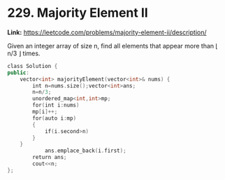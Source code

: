 # 229. Majority Element II

**Link:** https://leetcode.com/problems/majority-element-ii/description/

Given an integer array of size n, find all elements that appear more than ⌊ n/3 ⌋ times.

```cpp
class Solution {
public:
    vector<int> majorityElement(vector<int>& nums) {
        int n=nums.size();vector<int>ans;
        n=n/3;
        unordered_map<int,int>mp;
        for(int i:nums)
        mp[i]++;
        for(auto i:mp)
        {
            if(i.second>n)
        }
    }
            ans.emplace_back(i.first);
        return ans;
        cout<<n;
};
```
